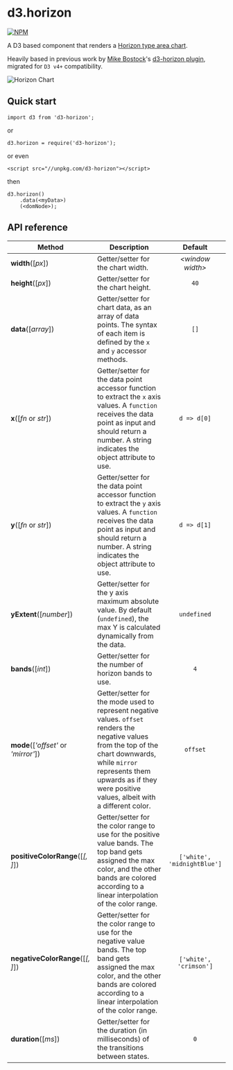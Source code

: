 # d3.horizon

[![NPM](https://nodei.co/npm/d3-horizon.png?compact=true)](https://nodei.co/npm/d3-horizon/)

A D3 based component that renders a [Horizon type area chart](https://hci.stanford.edu/publications/2009/heer-horizon-chi09.pdf).

Heavily based in previous work by [Mike Bostock](https://github.com/mbostock)'s [d3-horizon plugin](https://github.com/d3/d3-plugins/tree/master/horizon), migrated for `D3 v4+` compatibility.

![Horizon Chart](http://vis.berkeley.edu/papers/horizon/construction.png)

## Quick start

```
import d3 from 'd3-horizon';
```
or
```
d3.horizon = require('d3-horizon');
```
or even
```
<script src="//unpkg.com/d3-horizon"></script>
```
then
```
d3.horizon()
    .data(<myData>)
    (<domNode>);
```

## API reference

| Method | Description | Default |
| ------------------ | -------------------------------------------------------------------------------------------------------------------------- |:-------------:|
| <b>width</b>([<i>px</i>]) | Getter/setter for the chart width. | *&lt;window width&gt;* |
| <b>height</b>([<i>px</i>]) | Getter/setter for the chart height. | `40` |
| <b>data</b>([<i>array</i>]) | Getter/setter for chart data, as an array of data points. The syntax of each item is defined by the `x` and `y` accessor methods. | `[]` |
| <b>x</b>([<i>fn</i> or <i>str</i>]) | Getter/setter for the data point accessor function to extract the `x` axis values. A `function` receives the data point as input and should return a number. A string indicates the object attribute to use. | `d => d[0]` |
| <b>y</b>([<i>fn</i> or <i>str</i>]) | Getter/setter for the data point accessor function to extract the `y` axis values. A `function` receives the data point as input and should return a number. A string indicates the object attribute to use. | `d => d[1]` |
| <b>yExtent</b>([<i>number</i>]) | Getter/setter for the y axis maximum absolute value. By default (`undefined`), the max Y is calculated dynamically from the data. | `undefined` |
| <b>bands</b>([<i>int</i>]) | Getter/setter for the number of horizon bands to use. | `4` |
| <b>mode</b>([<i>'offset'</i> or <i>'mirror'</i>]) | Getter/setter for the mode used to represent negative values. `offset` renders the negative values from the top of the chart downwards, while `mirror` represents them upwards as if they were positive values, albeit with a different color. | `offset` |
| <b>positiveColorRange</b>([<i>[<minColor>, <maxColor>]</i>]) | Getter/setter for the color range to use for the positive value bands. The top band gets assigned the max color, and the other bands are colored according to a linear interpolation of the color range. | `['white', 'midnightBlue']` |
| <b>negativeColorRange</b>([<i>[<minColor>, <maxColor>]</i>]) | Getter/setter for the color range to use for the negative value bands. The top band gets assigned the max color, and the other bands are colored according to a linear interpolation of the color range. | `['white', 'crimson']` |
| <b>duration</b>([<i>ms</i>]) | Getter/setter for the duration (in milliseconds) of the transitions between states. | `0` |
